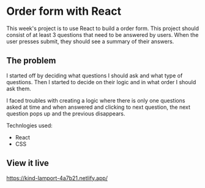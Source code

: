 # Order form with React

This week's project is to use React to build a order form. This project should consist of at least 3 questions that need to be answered by users. When the user presses submit, they should see a summary of their answers.

## The problem

I started off by deciding what questions I should ask and what type of questions. Then I started to decide on their logic and in what order I should ask them. 

I faced troubles with creating a logic where there is only one questions asked at time and when answered and clicking to next question, the next question pops up and the previous disappears. 

Technlogies used:
- React
- CSS 

## View it live

https://kind-lamport-4a7b21.netlify.app/
